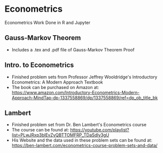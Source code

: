 # Econometrics
Econometrics Work Done in R and Jupyter

## Gauss-Markov Theorem
- Includes a .tex and .pdf file of Gauss-Markov Theorem Proof

## Intro. to Econometrics
- Finished problem sets from Professor Jeffrey Wooldridge's Introductory Econometrics: A Modern Approach Textbook
- The book can be purchased on Amazon at: https://www.amazon.com/Introductory-Econometrics-Modern-Approach-MindTap-dp-1337558869/dp/1337558869/ref=dp_ob_title_bk

## Lambert
- Finished problem set from Dr. Ben Lambert's Econometrics course
- The course can be found at: https://youtube.com/playlist?list=PLwJRxp3blEvZyQBTTOMFRP_TDaSdly3gU
- His Website and the data used in these problem sets can be found at: https://ben-lambert.com/econometrics-course-problem-sets-and-data/
